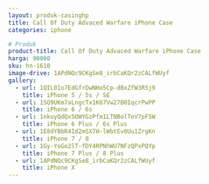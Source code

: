 ```yaml
---
layout: produk-casinghp
title: Call Of Duty Advaced Warfare iPhone Case
categories: iphone

# Produk
product-title: Call Of Duty Advaced Warfare iPhone Case
harga: 90000
sku: hn-1610
image-drive: 1APdNQc9CKgSe8_irbCaKQr2zCALfWUyf
gallery:
  - url: 1QIL01o7EdGfrDwNHo5Cp-dBxZfW3R5j9
    title: iPhone 5 / 5s / SE
  - url: 1SQ9UKm7aLngcTx1K67Vw27B0IqcrPwPP
    title: iPhone 6 / 6s
  - url: 1nkuyQdQx5OWYGzPfm1LTNBolTeV7pF5W
    title: iPhone 6 Plus / 6s Plus
  - url: 1E8dYBbR4Id2mSX7H-lWbtEv0Uu1ZrgKn
    title: iPhone 7 / 8
  - url: 1Gy-YoGo2lT-fDY4RPNhWU7NFzQPxPQYp
    title: iPhone 7 Plus / 8 Plus
  - url: 1APdNQc9CKgSe8_irbCaKQr2zCALfWUyf
    title: iPhone X
---
```

